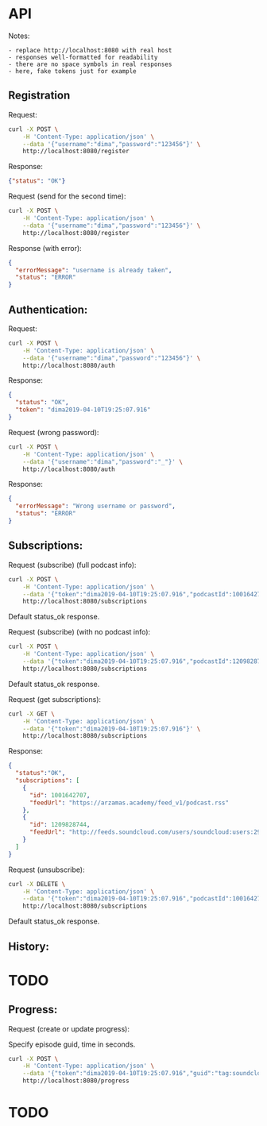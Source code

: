 # API

Notes:

    - replace http://localhost:8080 with real host
    - responses well-formatted for readability
    - there are no space symbols in real responses
    - here, fake tokens just for example

## Registration

Request:
```bash
curl -X POST \
    -H 'Content-Type: application/json' \
    --data '{"username":"dima","password":"123456"}' \
    http://localhost:8080/register
```

Response:
```json
{"status": "OK"}
```

Request (send for the second time):
```bash
curl -X POST \
    -H 'Content-Type: application/json' \
    --data '{"username":"dima","password":"123456"}' \
    http://localhost:8080/register
```

Response (with error):
```json
{
  "errorMessage": "username is already taken",
  "status": "ERROR"
}
```


## Authentication:

Request:
```bash
curl -X POST \
    -H 'Content-Type: application/json' \
    --data '{"username":"dima","password":"123456"}' \
    http://localhost:8080/auth
```

Response:
```json
{
  "status": "OK",
  "token": "dima2019-04-10T19:25:07.916"
}
```

Request (wrong password):
```bash
curl -X POST \
    -H 'Content-Type: application/json' \
    --data '{"username":"dima","password":"_"}' \
    http://localhost:8080/auth
```
Response:
```json
{
  "errorMessage": "Wrong username or password",
  "status": "ERROR"
}
```

## Subscriptions:

Request (subscribe) (full podcast info):
```bash
curl -X POST \
    -H 'Content-Type: application/json' \
    --data '{"token":"dima2019-04-10T19:25:07.916","podcastId":1001642707,"podcastFeedUrl":"https://arzamas.academy/feed_v1/podcast.rss"}' \
    http://localhost:8080/subscriptions
```
Default status_ok response.

Request (subscribe) (with no podcast info):
```bash
curl -X POST \
    -H 'Content-Type: application/json' \
    --data '{"token":"dima2019-04-10T19:25:07.916","podcastId":1209828744}' \
    http://localhost:8080/subscriptions
```
Default status_ok response.

Request (get subscriptions):
```bash
curl -X GET \
    -H 'Content-Type: application/json' \
    --data '{"token":"dima2019-04-10T19:25:07.916"}' \
    http://localhost:8080/subscriptions
```

Response:
```json
{
  "status":"OK",
  "subscriptions": [
    {
      "id": 1001642707,
      "feedUrl": "https://arzamas.academy/feed_v1/podcast.rss"
    },
    {
      "id": 1209828744,
      "feedUrl": "http://feeds.soundcloud.com/users/soundcloud:users:291337106/sounds.rss"
    }
  ]
}
```

Request (unsubscribe):
```bash
curl -X DELETE \
    -H 'Content-Type: application/json' \
    --data '{"token":"dima2019-04-10T19:25:07.916","podcastId":1001642707}' \
    http://localhost:8080/subscriptions
```
Default status_ok response.

## History:
# TODO

## Progress:
Request (create or update progress):

Specify episode guid, time in seconds.

```bash
curl -X POST \
    -H 'Content-Type: application/json' \
    --data '{"token":"dima2019-04-10T19:25:07.916","guid":"tag:soundcloud,2010:tracks/602586567","time":10}' \
    http://localhost:8080/progress
```
# TODO

